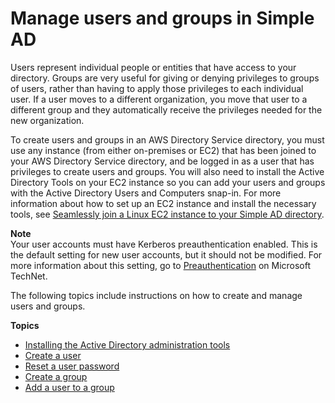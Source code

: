# Manage users and groups in Simple AD<a name="simple_ad_manage_users_groups"></a>

Users represent individual people or entities that have access to your directory\. Groups are very useful for giving or denying privileges to groups of users, rather than having to apply those privileges to each individual user\. If a user moves to a different organization, you move that user to a different group and they automatically receive the privileges needed for the new organization\.

To create users and groups in an AWS Directory Service directory, you must use any instance \(from either on\-premises or EC2\) that has been joined to your AWS Directory Service directory, and be logged in as a user that has privileges to create users and groups\. You will also need to install the Active Directory Tools on your EC2 instance so you can add your users and groups with the Active Directory Users and Computers snap\-in\. For more information about how to set up an EC2 instance and install the necessary tools, see [Seamlessly join a Linux EC2 instance to your Simple AD directory](simple_ad_seamlessly_join_linux_instance.md)\.

**Note**  
Your user accounts must have Kerberos preauthentication enabled\. This is the default setting for new user accounts, but it should not be modified\. For more information about this setting, go to [Preauthentication](http://technet.microsoft.com/en-us/library/cc961961.aspx) on Microsoft TechNet\.

The following topics include instructions on how to create and manage users and groups\. 

**Topics**
+ [Installing the Active Directory administration tools](simple_ad_install_ad_tools.md)
+ [Create a user](simple_ad_manage_users_groups_create_user.md)
+ [Reset a user password](simple_ad_manage_users_groups_reset_password.md)
+ [Create a group](simple_ad_manage_users_groups_create_group.md)
+ [Add a user to a group](simple_ad_manage_users_groups_add_user_to_group.md)